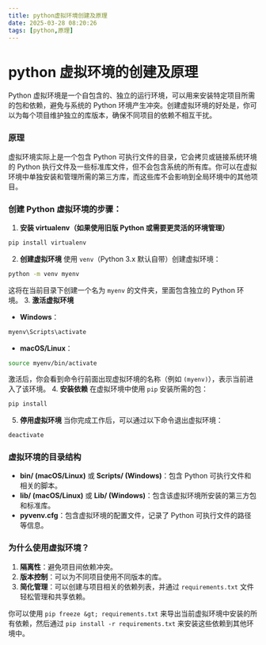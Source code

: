 ```yaml
---
title: python虚拟环境创建及原理
date: 2025-03-28 08:20:26
tags: [python,原理]
---
```




# python 虚拟环境的创建及原理

Python 虚拟环境是一个自包含的、独立的运行环境，可以用来安装特定项目所需的包和依赖，避免与系统的 Python 环境产生冲突。创建虚拟环境的好处是，你可以为每个项目维护独立的库版本，确保不同项目的依赖不相互干扰。


### 原理


虚拟环境实际上是一个包含 Python 可执行文件的目录，它会拷贝或链接系统环境的 Python 执行文件及一些标准库文件，但不会包含系统的所有库。你可以在虚拟环境中单独安装和管理所需的第三方库，而这些库不会影响到全局环境中的其他项目。
<!--more-->

### 创建 Python 虚拟环境的步骤：


1. **安装 virtualenv（如果使用旧版 Python 或需要更灵活的环境管理）**

```bash
pip install virtualenv
```
2. **创建虚拟环境**
使用 `venv`（Python 3.x 默认自带）创建虚拟环境：

```bash
python -m venv myenv
```

这将在当前目录下创建一个名为 `myenv` 的文件夹，里面包含独立的 Python 环境。
3. **激活虚拟环境**

- **Windows**：

```bash
myenv\Scripts\activate
```
- **macOS/Linux**：

```bash
source myenv/bin/activate
```
激活后，你会看到命令行前面出现虚拟环境的名称（例如 `(myenv)`），表示当前进入了该环境。
4. **安装依赖**
在虚拟环境中使用 `pip` 安装所需的包：

```bash
pip install 
```
5. **停用虚拟环境**
当你完成工作后，可以通过以下命令退出虚拟环境：

```bash
deactivate
```

### 虚拟环境的目录结构


- **bin/ (macOS/Linux)** 或 **Scripts/ (Windows)**：包含 Python 可执行文件和相关的脚本。
- **lib/ (macOS/Linux)** 或 **Lib/ (Windows)**：包含该虚拟环境所安装的第三方包和标准库。
- **pyvenv.cfg**：包含虚拟环境的配置文件，记录了 Python 可执行文件的路径等信息。

### 为什么使用虚拟环境？


1. **隔离性**：避免项目间依赖冲突。
2. **版本控制**：可以为不同项目使用不同版本的库。
3. **简化管理**：可以创建与项目相关的依赖列表，并通过 `requirements.txt` 文件轻松管理和共享依赖。

你可以使用 `pip freeze &gt; requirements.txt` 来导出当前虚拟环境中安装的所有依赖，然后通过 `pip install -r requirements.txt` 来安装这些依赖到其他环境中。


